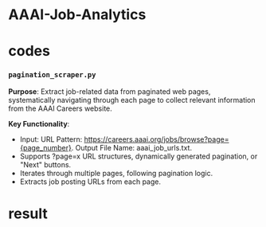 # AAAI-Job-Analytics

# codes

### `pagination_scraper.py`
**Purpose**: Extract job-related data from paginated web pages, systematically navigating through each page to collect relevant information from the AAAI Careers website.

**Key Functionality**:
- Input: URL Pattern: https://careers.aaai.org/jobs/browse?page={page_number}. Output File Name: aaai_job_urls.txt.
- Supports ?page=x URL structures, dynamically generated pagination, or "Next" buttons.
- Iterates through multiple pages, following pagination logic.
- Extracts job posting URLs from each page.


# result

